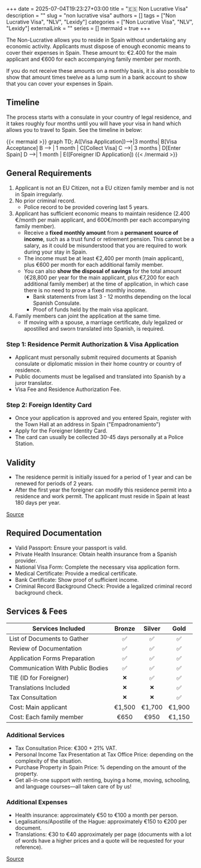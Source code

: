 +++ 
date = 2025-07-04T19:23:27+03:00
title = "🇪🇸 Non Lucrative Visa"
description = ""
slug = "non lucrative visa"
authors = []
tags = ["Non Lucrative Visa", "NLV", "Lexidy"]
categories = ["Non Lucrative Visa", "NLV", "Lexidy"]
externalLink = ""
series = []
mermaid = true
+++

The Non-Lucrative allows you to reside in Spain without undertaking any economic activity. Applicants must dispose of enough economic means to cover their expenses in Spain. These amount to: €2.400 for the main applicant and €600 for each accompanying family member per month. 

If you do not receive these amounts on a monthly basis, it is also possible to show that amount times twelve as a lump sum in a bank account to show that you can cover your expenses in Spain.

## Timeline
The process starts with a consulate in your country of legal residence, and it takes roughly four months until you will have your visa in hand which allows you to travel to Spain. See the timeline in below:

{{< mermaid >}}
graph TD;
    A([Visa Application])-->|3 months| B[Visa Acceptance]
    B --> | 1 month | C[Collect Visa]
    C -->| 3 months | D[Enter Spain]
    D -->| 1 month | E([Foreigner ID Application])
{{< /mermaid >}}


## General Requirements
1.  Applicant is not an EU Citizen, not a EU citizen family member and is not in Spain irregularly.
2. No prior criminal record.
    - Police record to be provided covering last 5 years.
3. Applicant has sufficient economic means to maintain residence (2.400 €/month per main applicant, and 600€/month per each accompanying family member).
    - Receive a **fixed monthly amount** from a **permanent source of income**, such as a trust fund or retirement pension. This cannot be a salary, as it could be misunderstood that you are required to work during your stay in Spain.
    - The income must be at least €2,400 per month (main applicant), plus €600 per month for each additional family member.
    - You can also **show the disposal of savings** for the total amount (€28,800 per year for the main applicant, plus €7,200 for each additional family member) at the time of application, in which case there is no need to prove a fixed monthly income. 
        - Bank statements from last 3 - 12 months depending on the local Spanish Consulate.
        - Proof of funds held by the main visa applicant.
4. Family members can joint the application at the same time.
    - If moving with a spouse, a marriage certificate, duly legalized or apostilled and sworn translated into Spanish, is required.

### Step 1: Residence Permit Authorization & Visa Application
- Applicant must personally submit required documents at Spanish consulate or diplomatic mission in their home country or country of residence.
- Public documents must be legalised and  translated into Spanish by a juror translator.
- Visa Fee and Residence Authorization Fee.

### Step 2: Foreign Identity Card
- Once your application is approved and you entered Spain, register with the Town Hall at an address in Spain ("Empadronamiento")
- Apply for the Foreigner Identity Card.
- The card can usually be collected 30-45 days  personally at a Police Station.

## Validity

- The residence permit is initially issued for a period of 1 year and can be renewed for periods of 2 years. 
- After the first year the foreigner can modify this residence permit into a residence and work permit. The applicant must reside in Spain at least 180 days per year.

[Source](https://view.genially.com/6155e370a4af760dd58d4a50)

## Required Documentation
- Valid Passport: Ensure your passport is valid.
- Private Health Insurance: Obtain health insurance from a Spanish provider.
- National Visa Form: Complete the necessary visa application form.
- Medical Certificate: Provide a medical certificate.
- Bank Certificate: Show proof of sufficient income.
- Criminal Record Background Check: Provide a legalized criminal record background check.

## Services & Fees

| Services Included               | Bronze   | Silver | Gold |
| -------------------             | :------: | :----: |:----:|
|List of Documents to Gather      | ✅       | ✅     | ✅   |
|Review of Documentation	      | ✅       | ✅     | ✅   |
|Application Forms Preparation    | ✅       | ✅     | ✅   |
|Communication With Public Bodies | ✅       | ✅     | ✅   |
|TIE (ID for Foreigner)           | ```❌``` | ✅     | ✅   |
|Translations Included            |```❌```  |```❌```| ✅   |
|Tax Consultation                 |```❌```  |```❌```| ✅   |
| Cost: Main applicant            | €1,500   | €1,700 | €1,900 |
| Cost: Each family member        | €650     | €950   | €1,150 |

### Additional Services

- Tax Consultation Price: €300 + 21% VAT.
- Personal Income Tax Presentation at Tax Office Price: depending on the complexity of the situation.
- Purchase Property in Spain Price: % depending on the amount of the property.
- Get all-in-one support with renting, buying a home, moving, schooling, and language courses—all taken care of by us!

### Additional Expenses

- Health insurance: approximately €50 to  €100 a month per person.
- Legalisations/Apostille of the Hague: approximately €150 to €200 per document.
- Translations: €30 to €40 approximately per page (documents with a lot of words have a higher prices and a quote will be requested for your reference).

[Source](https://view.genially.com/6536795df2efd10011d79071)